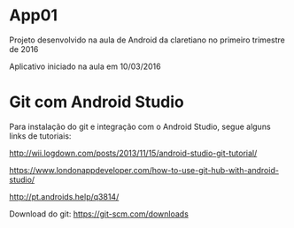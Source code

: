 # App01

Projeto desenvolvido na aula de Android da claretiano no primeiro trimestre de 2016

Aplicativo iniciado na aula em 10/03/2016

# Git com Android Studio

Para instalação do git e integração com o Android Studio, segue alguns links de tutoriais:

http://wii.logdown.com/posts/2013/11/15/android-studio-git-tutorial/

https://www.londonappdeveloper.com/how-to-use-git-hub-with-android-studio/

http://pt.androids.help/q3814/

Download do git: https://git-scm.com/downloads
